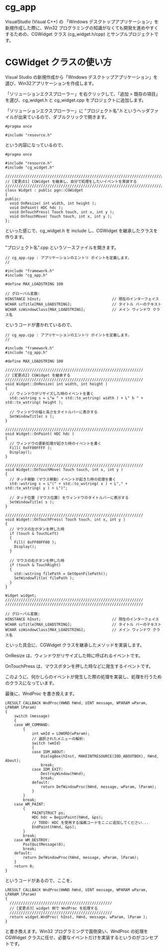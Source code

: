 # cg_app

VisualStudio (Visual C++) の 「Windows デスクトップアプリケーション」を新規作成した際に、Win32 プログラミングの知識がなくても開発を進めやすくするための、CGWidget クラス (cg_widget.h/cpp) とサンプルプロジェクトです。

# CGWidget クラスの使い方

Visual Studio の新規作成から「Windows デスクトップアプリケーション」を選び、Win32アプリケーションを作成します。

「ソリューションエクスプローラー」を右クリックして、「追加 > 既存の項目」を選び、cg_widget.h と cg_widget.cpp をプロジェクトに追加します。

「ソリューションエクスプローラー」に "プロジェクト名".h というヘッダファイルが出来ているので、ダブルクリックで開きます。
```
#pragma once

#include "resource.h"
```
という内容になっているので、
```
#pragma once

#include "resource.h"
#include "cg_widget.h"

///////////////////////////////////////////////////////////////////////
// [変更点1] CGWidget を継承し、自分で処理をしたいイベントを実装する
///////////////////////////////////////////////////////////////////////
class Widget : public pgn::CGWidget
{
public:
  void OnResize( int width, int height );
  void OnPaint( HDC hdc );
  void OnTouchPress( Touch touch, int x, int y );
  void OnTouchMove( Touch touch, int x, int y );
};
```
といった感じで、cg_widget.h を include し、CGWidget を継承したクラスを作ります。

"プロジェクト名".cpp というソースファイルを開きます。
```
// cg_app.cpp : アプリケーションのエントリ ポイントを定義します。
//

#include "framework.h"
#include "cg_app.h"

#define MAX_LOADSTRING 100

// グローバル変数:
HINSTANCE hInst;                                // 現在のインターフェイス
WCHAR szTitle[MAX_LOADSTRING];                  // タイトル バーのテキスト
WCHAR szWindowClass[MAX_LOADSTRING];            // メイン ウィンドウ クラス名
```
というコードが書かれているので、
```
// cg_app.cpp : アプリケーションのエントリ ポイントを定義します。
//

#include "framework.h"
#include "cg_app.h"

#define MAX_LOADSTRING 100

//////////////////////////////////////////////////////////////
// [変更点2] CGWidget を継承する
//////////////////////////////////////////////////////////////
void Widget::OnResize( int width, int height )
{
  // ウィンドウがリサイズした時のイベントを書く
  std::wstring s = L"w " + std::to_wstring( width ) + L" h " + std::to_wstring( height );

  // ウィンドウの幅と高さをタイトルバーに表示する
  SetWindowTitle( s );
}

//////////////////////////////////////////////////////////////
void Widget::OnPaint( HDC hdc )
{
  // ウィンドウの更新処理が起きた時のイベントを書く
  Fill( 0xFF00FFFF );
  Display();
}

//////////////////////////////////////////////////////////////
void Widget::OnTouchMove( Touch touch, int x, int y )
{
  // タッチ移動（マウス移動）イベントが起きた時の処理を書く
  std::wstring s = L"(" + std::to_wstring( x ) + L"," + std::to_wstring( y ) + L")";

  // タッチ位置 (マウス位置) をウィンドウのタイトルバーに表示する
  SetWindowTitle( s );
}

//////////////////////////////////////////////////////////////
void Widget::OnTouchPress( Touch touch, int x, int y )
{
  // マウスの左ボタンを押した時
  if (touch & TouchLeft)
  {
    Fill( 0xFF00FF00 );
    Display();
  }

  // マウスの右ボタンを押した時
  if (touch & TouchRight)
  {
    std::wstring filePath = GetOpenFilePath();
    SetWindowTitle( filePath );
  }
}

Widget widget;
//////////////////////////////////////////////////////////////
//////////////////////////////////////////////////////////////

// グローバル変数:
HINSTANCE hInst;                                // 現在のインターフェイス
WCHAR szTitle[MAX_LOADSTRING];                  // タイトル バーのテキスト
WCHAR szWindowClass[MAX_LOADSTRING];            // メイン ウィンドウ クラス名
```
といった具合に、CGWidget クラスを継承したメソッドを実装します。

OnResize は、ウィンドウがリサイズした時に呼ばれるイベントです。

OnTouchPress は、マウスボタンを押した時などに発生するイベントです。

このように、何かしらのイベントが発生した際の処理を実装し、処理を行うためのクラスになっています。

最後に、WndProc を書き換えます。
```
LRESULT CALLBACK WndProc(HWND hWnd, UINT message, WPARAM wParam, LPARAM lParam)
{
    switch (message)
    {
    case WM_COMMAND:
        {
            int wmId = LOWORD(wParam);
            // 選択されたメニューの解析:
            switch (wmId)
            {
            case IDM_ABOUT:
                DialogBox(hInst, MAKEINTRESOURCE(IDD_ABOUTBOX), hWnd, About);
                break;
            case IDM_EXIT:
                DestroyWindow(hWnd);
                break;
            default:
                return DefWindowProc(hWnd, message, wParam, lParam);
            }
        }
        break;
    case WM_PAINT:
        {
            PAINTSTRUCT ps;
            HDC hdc = BeginPaint(hWnd, &ps);
            // TODO: HDC を使用する描画コードをここに追加してください...
            EndPaint(hWnd, &ps);
        }
        break;
    case WM_DESTROY:
        PostQuitMessage(0);
        break;
    default:
        return DefWindowProc(hWnd, message, wParam, lParam);
    }
    return 0;
}
```
というコードがあるので、ここを、
```
LRESULT CALLBACK WndProc(HWND hWnd, UINT message, WPARAM wParam, LPARAM lParam)
{
  //////////////////////////////////////////////
  // [変更点3] widget 側で WndProc を処理する
  //////////////////////////////////////////////
  return widget.WndProc( hInst, hWnd, message, wParam, lParam );
}
```
と書き換えます。Win32 プログラミングで面倒臭い、WndProc の処理を CGWidget クラスに任せ、必要なイベントだけを実装するというのがコンセプトです。
